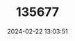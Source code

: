 ---
title: "135677"
category: "Gobio lozanoi"
draft: false
date: 2024-02-22 13:03:51
languages:
  Spanish; Castilian: ["Cabezudo", "Gobio"]
  Catalan; Valencian: ["Gobi"]
  Portuguese: ["Góbio"]
  Basque: ["Gobioa"]
  French: ["Goujon de l'Adour"]
  English: ["Iberian Gudgeon"]
---